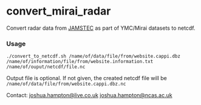 # convert_mirai_radar

Convert radar data from [JAMSTEC](http://www.jamstec.go.jp/ymc/ymc_data.html) as part of YMC/Mirai datasets to netcdf.


### Usage

`./convert_to_netcdf.sh /name/of/data/file/from/website.cappi.dbz /name/of/information/file/from/website.information.txt /name/of/ouput/netcdf/file.nc`

Output file is optional. If not given, the created netcdf file will be `/name/of/data/file/from/website.cappi.dbz.nc`


Contact: joshua.hampton@live.co.uk joshua.hampton@ncas.ac.uk
